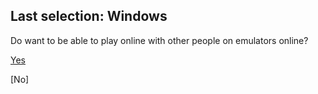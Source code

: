 ## Last selection: Windows

Do want to be able to play online with other people on emulators online?

[Yes](https://github.com/RMED24/SwitchEmuGuide/blob/main/English/Selections/Windows/OnlineYes/Ryujinx.md) 

[No]
